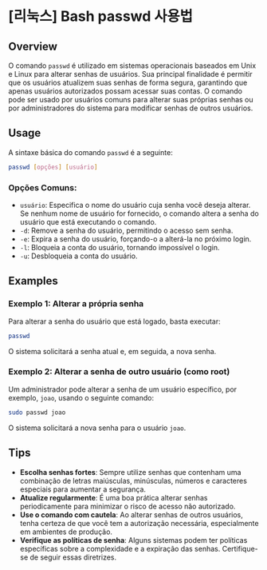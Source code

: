 # [리눅스] Bash passwd 사용법

## Overview
O comando `passwd` é utilizado em sistemas operacionais baseados em Unix e Linux para alterar senhas de usuários. Sua principal finalidade é permitir que os usuários atualizem suas senhas de forma segura, garantindo que apenas usuários autorizados possam acessar suas contas. O comando pode ser usado por usuários comuns para alterar suas próprias senhas ou por administradores do sistema para modificar senhas de outros usuários.

## Usage
A sintaxe básica do comando `passwd` é a seguinte:

```bash
passwd [opções] [usuário]
```

### Opções Comuns:
- `usuário`: Especifica o nome do usuário cuja senha você deseja alterar. Se nenhum nome de usuário for fornecido, o comando altera a senha do usuário que está executando o comando.
- `-d`: Remove a senha do usuário, permitindo o acesso sem senha.
- `-e`: Expira a senha do usuário, forçando-o a alterá-la no próximo login.
- `-l`: Bloqueia a conta do usuário, tornando impossível o login.
- `-u`: Desbloqueia a conta do usuário.

## Examples
### Exemplo 1: Alterar a própria senha
Para alterar a senha do usuário que está logado, basta executar:

```bash
passwd
```

O sistema solicitará a senha atual e, em seguida, a nova senha.

### Exemplo 2: Alterar a senha de outro usuário (como root)
Um administrador pode alterar a senha de um usuário específico, por exemplo, `joao`, usando o seguinte comando:

```bash
sudo passwd joao
```

O sistema solicitará a nova senha para o usuário `joao`.

## Tips
- **Escolha senhas fortes**: Sempre utilize senhas que contenham uma combinação de letras maiúsculas, minúsculas, números e caracteres especiais para aumentar a segurança.
- **Atualize regularmente**: É uma boa prática alterar senhas periodicamente para minimizar o risco de acesso não autorizado.
- **Use o comando com cautela**: Ao alterar senhas de outros usuários, tenha certeza de que você tem a autorização necessária, especialmente em ambientes de produção.
- **Verifique as políticas de senha**: Alguns sistemas podem ter políticas específicas sobre a complexidade e a expiração das senhas. Certifique-se de seguir essas diretrizes.
